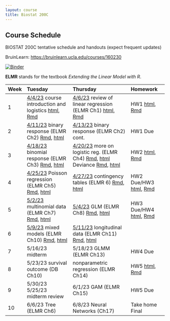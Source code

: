 ```yaml
---
layout: course
title: Biostat 200C
---
```


## Course Schedule

BIOSTAT 200C tentative schedule and handouts (expect frequent updates)

BruinLearn: <https://bruinlearn.ucla.edu/courses/160230>

[![Binder](https://mybinder.org/badge_logo.svg)](https://mybinder.org/v2/gh/ucla-biostat-200c/2023spring/master?urlpath=rstudio)

**ELMR** stands for the textbook _Extending the Linear Model with R_. 

| Week | Tuesday | Thursday | Homework |  
|:-----------|:----------------------|:------------------------|:------------|  
| 1 |[4/4/23](https://ucla-biostat-200c.github.io/2023spring/biostat200cspring2023/2023/04/04/week1-day1.html) course introduction and logistics [html](../slides/01-intro/intro.html), [Rmd](https://raw.githubusercontent.com/ucla-biostat-200c/2023spring/master/slides/01-intro/intro.Rmd) | [4/6/23](https://ucla-biostat-200c.github.io/2023spring/biostat200cspring2023/2023/04/06/week1-day2.html) review of linear regression (ELMR Ch1) [html](../slides/02-lm/lm.html), [Rmd](https://raw.githubusercontent.com/ucla-biostat-200c/2023spring/master/slides/02-lm/lm.Rmd) | HW1 [html](../hw/hw1.html), [Rmd](https://raw.githubusercontent.com/ucla-biostat-200c/2023spring/master/hw/hw1.Rmd) |  
| 2 | [4/11/23](https://ucla-biostat-200c.github.io/2023spring/biostat200cspring2023/2023/04/11/week2-day1.html) binary response (ELMR Ch2) [Rmd](https://raw.githubusercontent.com/ucla-biostat-200c/2023spring/master/slides/03-binary/binary.Rmd), [html](../slides/03-binary/binary.html) | [4/13/23](https://ucla-biostat-200c.github.io/2023spring/biostat200cspring2023/2023/04/13/week2-day2.html) binary response (ELMR Ch2) cont.|HW1 Due |  
| 3 | [4/18/23](https://ucla-biostat-200c.github.io/2023spring/biostat200cspring2023/2023/04/18/week3-day1.html) binomial response (ELMR Ch3) [Rmd](https://raw.githubusercontent.com/ucla-biostat-200c/2023spring/master/slides/04-binomial/binomial.Rmd), [html](../slides/04-binomial/binomial.html)  | [4/20/23](https://ucla-biostat-200c.github.io/2023spring/biostat200cspring2023/2023/04/20/week3-day2.html)  more on logistic reg. (ELMR Ch4) [Rmd](https://raw.githubusercontent.com/ucla-biostat-200c/2023spring/master/slides/05-otherlogistic/otherlogistic.Rmd), [html](../slides/05-otherlogistic/otherlogistic.html) Deviance [Rmd](https://raw.githubusercontent.com/ucla-biostat-200c/2023spring/master/slides/review/deviance.Rmd), [html](../slides/review/deviance.html) |HW2 [html](../hw/hw2.html), [Rmd](https://raw.githubusercontent.com/ucla-biostat-200c/2023spring/master/hw/hw2.Rmd) |  
| 4 | [4/25/23](https://ucla-biostat-200c.github.io/2023spring/biostat200cspring2023/2023/04/25/week4-day1.html) Poisson regression (ELMR Ch5) [Rmd](https://raw.githubusercontent.com/ucla-biostat-200c/2023spring/master/slides/06-count/count.Rmd), [html](../slides/06-count/count.html)| [4/27/23](https://ucla-biostat-200c.github.io/2023spring/biostat200cspring2023/2023/04/27/week4-day2.html)  contingency tables (ELMR 6) [Rmd](https://raw.githubusercontent.com/ucla-biostat-200c/2023spring/master/slides/07-ctable/ctable.Rmd), [html](../slides/07-ctable/ctable.html) | HW2 Due/HW3 [html](../hw/hw3.html), [Rmd](https://raw.githubusercontent.com/ucla-biostat-200c/2023spring/master/hw/hw3.Rmd)|  
| 5 | [5/2/23](https://ucla-biostat-200c.github.io/2023spring/biostat200cspring2023/2023/05/02/week5-day1.html) multinomial data (ELMR Ch7) [Rmd](https://raw.githubusercontent.com/ucla-biostat-200c/2023spring/master/slides/08-multinomial/multinomial.Rmd), [html](../slides/08-multinomial/multinomial.html)  | [5/4/23](https://ucla-biostat-200c.github.io/2023spring/biostat200cspring2023/2023/05/04/week5-day2.html) GLM (ELMR Ch8) [Rmd](https://raw.githubusercontent.com/ucla-biostat-200c/2023spring/master/slides/09-glm/glm.Rmd), [html](../slides/09-glm/glm.html)  | HW3 Due/HW4 [html](../hw/hw4.html), [Rmd](https://raw.githubusercontent.com/ucla-biostat-200c/2023spring/master/hw/hw4.Rmd)|  
| 6 | [5/9/23](https://ucla-biostat-200c.github.io/2023spring/biostat200cspring2023/2023/05/09/week6-day1.html)  mixed models (ELMR Ch10) [Rmd](https://raw.githubusercontent.com/ucla-biostat-200c/2023spring/master/slides/11-randeff/randeff.Rmd), [html](../slides/11-randeff/randeff.html)   | [5/11/23](https://ucla-biostat-200c.github.io/2023spring/biostat200cspring2023/2023/05/11/week6-day2.html) longitudinal data (ELMR Ch11) [Rmd](https://raw.githubusercontent.com/ucla-biostat-200c/2023spring/master/slides/12-long/long.Rmd), [html](../slides/12-long/long.html)  |  |  
| 7 | 5/16/23 midterm     | 5/18/23  GLMM (ELMR Ch13)  | HW4 Due | 
| 8 | 5/23/23 survival outcome (DB Ch10)  | nonparametric regression (ELMR Ch14) | HW5 [html](../hw/hw5.html), [Rmd](https://raw.githubusercontent.com/ucla-biostat-200c/2023spring/master/hw/hw5.Rmd)|
| 9 | 5/30/23 5/25/23  midterm review  | 6/1/23 GAM (ELMR Ch15)   | HW5 Due| 
| 10 | 6/6/23 Tree (ELMR Ch6)  | 6/8/23 Neural Networks (Ch17) |Take home Final | 

<!--
| 3 | 4/14 binomial response (ELMR 3) \[[Rmd](https://raw.githubusercontent.com/ucla-biostat-200c-2020spring/ucla-biostat-200c-2020spring.github.io/master/slides/04-binomial/binomial.Rmd), [html](../slides/04-binomial/binomial.html)\]  | [4/16](https://ucla-biostat-200c-2020spring.github.io/biostat200cspring2020/2020/04/16/week3-day2.html) more on logistic reg. (ELMR 4) \[[Rmd](https://raw.githubusercontent.com/ucla-biostat-200c-2020spring/ucla-biostat-200c-2020spring.github.io/master/slides/05-otherlogistic/otherlogistic.Rmd), [html](../slides/05-otherlogistic/otherlogistic.html)\] | HW2 \[[Rmd](https://raw.githubusercontent.com/ucla-biostat-200c-2020spring/ucla-biostat-200c-2020spring.github.io/master/hw/hw2/hw2.Rmd), [html](../hw/hw2/hw2.html)\] |  
| 4 | [4/21](https://ucla-biostat-200c-2020spring.github.io/biostat200cspring2020/2020/04/21/week4-day1.html) Poisson regression (ELMR 5) \[[Rmd](https://raw.githubusercontent.com/ucla-biostat-200c-2020spring/ucla-biostat-200c-2020spring.github.io/master/slides/06-count/count.Rmd), [html](../slides/06-count/count.html)\] | [4/23](https://ucla-biostat-200c-2020spring.github.io/biostat200cspring2020/2020/04/23/week4-day2.html) contingency tables (ELMR 6) \[[Rmd](https://raw.githubusercontent.com/ucla-biostat-200c-2020spring/ucla-biostat-200c-2020spring.github.io/master/slides/07-ctable/ctable.Rmd), [html](../slides/07-ctable/ctable.html)\] | |  
| 5 | [4/28](https://ucla-biostat-200c-2020spring.github.io/biostat200cspring2020/2020/04/28/week5-day1.html) multinomial data (ELMR 7) \[[Rmd](https://raw.githubusercontent.com/ucla-biostat-200c-2020spring/ucla-biostat-200c-2020spring.github.io/master/slides/08-multinomial/multinomial.Rmd), [html](../slides/08-multinomial/multinomial.html)\] | [4/30](https://ucla-biostat-200c-2020spring.github.io/biostat200cspring2020/2020/04/30/week5-day2.html) GLM (ELMR 8) \[[Rmd](https://raw.githubusercontent.com/ucla-biostat-200c-2020spring/ucla-biostat-200c-2020spring.github.io/master/slides/09-glm/glm.Rmd), [html](../slides/09-glm/glm.html)\] | HW3 \[[Rmd](https://raw.githubusercontent.com/ucla-biostat-200c-2020spring/ucla-biostat-200c-2020spring.github.io/master/hw/hw3/hw3.Rmd), [html](../hw/hw3/hw3.html)\] |  
| 6 | [5/5](https://ucla-biostat-200c-2020spring.github.io/biostat200cspring2020/2020/05/05/week6-day1.html) survival outcome (DB 10) \[[Rmd](https://raw.githubusercontent.com/ucla-biostat-200c-2020spring/ucla-biostat-200c-2020spring.github.io/master/slides/10-survival/survival.Rmd), [html](../slides/10-survival/survival.html)\] | 5/7 mixed models (ELMR 10)  \[[Rmd](https://raw.githubusercontent.com/ucla-biostat-200c-2020spring/ucla-biostat-200c-2020spring.github.io/master/slides/11-randeff/randeff.Rmd), [html](../slides/11-randeff/randeff.html)\] | |  
| 7 | 5/12 | 5/14 midterm | HW4 \[[Rmd](https://raw.githubusercontent.com/ucla-biostat-200c-2020spring/ucla-biostat-200c-2020spring.github.io/master/hw/hw4/hw4.Rmd), [html](../hw/hw4/hw4.html)\] |   
| 8 | [5/19](https://ucla-biostat-200c-2020spring.github.io/biostat200cspring2020/2020/05/19/week8-day1.html) longitudinal data (ELMR 11)  \[[Rmd](https://raw.githubusercontent.com/ucla-biostat-200c-2020spring/ucla-biostat-200c-2020spring.github.io/master/slides/12-long/long.Rmd), [html](../slides/12-long/long.html)\] | [5/21](https://ucla-biostat-200c-2020spring.github.io/biostat200cspring2020/2020/05/21/week8-day2.html) GLMM (ELMR 13) \[[Rmd](https://raw.githubusercontent.com/ucla-biostat-200c-2020spring/ucla-biostat-200c-2020spring.github.io/master/slides/13-glmm/glmm.Rmd), [html](../slides/13-glmm/glmm.html)\] |  |   
| 9 | [5/26](https://ucla-biostat-200c-2020spring.github.io/biostat200cspring2020/2020/05/26/week9-day1.html) midterm review | [5/28](https://ucla-biostat-200c-2020spring.github.io/biostat200cspring2020/2020/05/28/week9-day2.html) HW4 hints |  |  
| 10 | [6/2](https://ucla-biostat-200c-2020spring.github.io/biostat200cspring2020/2020/06/02/week10-day1.html) nonparametric regression (ELMR 14) \[[Rmd](https://raw.githubusercontent.com/ucla-biostat-200c-2020spring/ucla-biostat-200c-2020spring.github.io/master/slides/14-np/np.Rmd), [html](../slides/14-np/np.html)\] | [6/4](https://ucla-biostat-200c-2020spring.github.io/biostat200cspring2020/2020/06/04/week10-day2.html) GAM (ELMR 15) \[[Rmd](https://raw.githubusercontent.com/ucla-biostat-200c-2020spring/ucla-biostat-200c-2020spring.github.io/master/slides/15-gam/gam.Rmd), [html](../slides/15-gam/gam.html)\] | final \[[Rmd](https://raw.githubusercontent.com/ucla-biostat-200c-2020spring/ucla-biostat-200c-2020spring.github.io/master/slides/final/200c_final.Rmd), [html](../slides/final/200c_final.html)\] |  
-->
